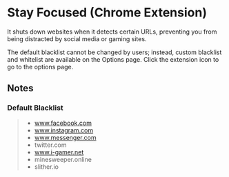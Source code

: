 # Stay Focused (Chrome Extension)

It shuts down websites when it detects certain URLs, preventing you from being distracted by social media or gaming sites.

The default blacklist cannot be changed by users; instead, custom blacklist and whitelist are available on the Options page. Click the extension icon to go to the options page.

## Notes

### Default Blacklist

> - www.facebook.com
> - www.instagram.com
> - www.messenger.com
> - twitter.com
> - www.i-gamer.net
> - minesweeper.online
> - slither.io
